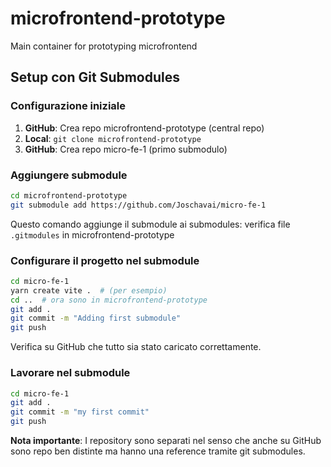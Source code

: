 # microfrontend-prototype

Main container for prototyping microfrontend

## Setup con Git Submodules

### Configurazione iniziale

1. **GitHub**: Crea repo microfrontend-prototype (central repo)
2. **Local**: `git clone microfrontend-prototype`
3. **GitHub**: Crea repo micro-fe-1 (primo submodulo)

### Aggiungere submodule

```bash
cd microfrontend-prototype
git submodule add https://github.com/Joschavai/micro-fe-1
```

Questo comando aggiunge il submodule ai submodules: verifica file `.gitmodules` in microfrontend-prototype

### Configurare il progetto nel submodule

```bash
cd micro-fe-1
yarn create vite .  # (per esempio)
cd ..  # ora sono in microfrontend-prototype
git add .
git commit -m "Adding first submodule"
git push
```

Verifica su GitHub che tutto sia stato caricato correttamente.

### Lavorare nel submodule

```bash
cd micro-fe-1
git add .
git commit -m "my first commit"
git push
```

**Nota importante**: I repository sono separati nel senso che anche su GitHub sono repo ben distinte ma hanno una reference tramite git submodules.
